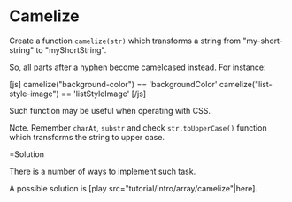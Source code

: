 
# Camelize 

Create a function `camelize(str)` which transforms a string from "my-short-string" to "myShortString".

So, all parts after a hyphen become camelcased instead. For instance:

[js]
camelize("background-color") == 'backgroundColor'
camelize("list-style-image") == 'listStyleImage'
[/js]

Such function may be useful when operating with CSS. 

Note. Remember `charAt`, `substr` and check `str.toUpperCase()` function which transforms the string to upper case.



=Solution

There is a number of ways to implement such task.

A possible solution is [play src="tutorial/intro/array/camelize"|here].



